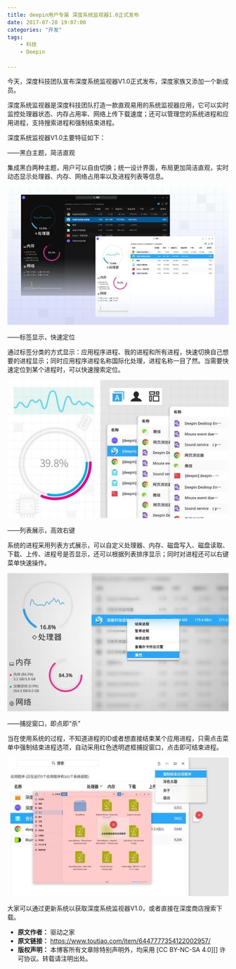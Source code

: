 ```yaml
---
title: deepin用户专属 深度系统监视器1.0正式发布
date: 2017-07-28 19:07:00
categories: "开发"
tags:
	- 科技
	- Deepin

---
```


今天，深度科技团队宣布深度系统监视器V1.0正式发布，深度家族又添加一个新成员。

深度系统监视器是深度科技团队打造一款直观易用的系统监视器应用，它可以实时监控处理器状态、内存占用率、网络上传下载速度；还可以管理您的系统进程和应用进程，支持搜索进程和强制结束进程。

深度系统监视器V1.0主要特征如下：

——黑白主题，简洁直观

集成黑白两种主题，用户可以自由切换；统一设计界面，布局更加简洁直观，实时动态显示处理器、内存、网络占用率以及进程列表等信息。

![deepin用户专属 深度系统监视器1.0正式发布][deepin_ _1.0]

——标签显示，快速定位

通过标签分类的方式显示：应用程序进程、我的进程和所有进程，快速切换自己想要的进程显示；同时应用程序进程名称国际化处理，进程名称一目了然。当需要快速定位到某个进程时，可以快速搜索定位。

![deepin用户专属 深度系统监视器1.0正式发布][deepin_ _1.0 1]

——列表展示，高效右键

系统的进程采用列表方式展示，可以自定义处理器、内存、磁盘写入、磁盘读取、下载、上传、进程号是否显示，还可以根据列表排序显示；同时对进程还可以右键菜单快速操作。

![deepin用户专属 深度系统监视器1.0正式发布][deepin_ _1.0 2]

——捕捉窗口，即点即“杀”

当在使用系统的过程，不知道进程的ID或者想直接结束某个应用进程，只需点击菜单中强制结束进程选项，自动采用红色透明遮框捕捉窗口，点击即可结束进程。

![deepin用户专属 深度系统监视器1.0正式发布][deepin_ _1.0 3]

大家可以通过更新系统以获取深度系统监视器V1.0，或者直接在深度商店搜索下载。


[deepin_ _1.0]: static/resources/crawler/JZNE-UEEI-MIVZ.jpg
[deepin_ _1.0 1]: static/resources/crawler/NUV6-V36Z-7VFE.jpg
[deepin_ _1.0 2]: static/resources/crawler/FMJQ-7RNR-3QJ2.jpg
[deepin_ _1.0 3]: static/resources/crawler/MV3U-UEJU-Y3MY.jpg
 *  **原文作者：** 驱动之家
 *  **原文链接：** https://www.toutiao.com/item/6447777354122002957/
 *  **版权声明：** 本博客所有文章除特别声明外，均采用 [CC BY-NC-SA 4.0][] 许可协议。转载请注明出处。
